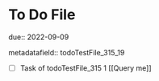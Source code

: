 # To Do File

due:: 2022-09-09

metadatafield:: todoTestFile_315_19

- [ ] Task of todoTestFile_315 1 [[Query me]]
